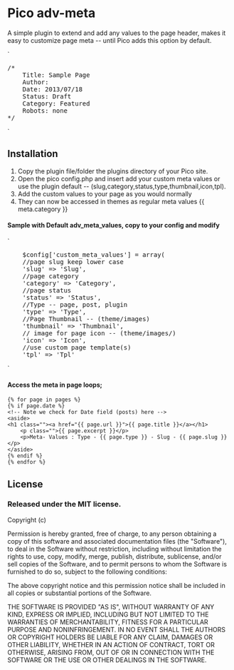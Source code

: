 Pico adv-meta
========

A simple plugin to extend and add any values to the page header, makes it easy to customize page meta -- until Pico adds this option by default.

`
<pre>
/*
    Title: Sample Page
    Author:
    Date: 2013/07/18
    Status: Draft
    Category: Featured
    Robots: none
*/
</pre>
`

Installation
-------------

1. Copy the plugin file/folder the plugins directory of your Pico site.
2. Open the pico config.php and insert add your custom meta values or use the plugin default -- (slug,category,status,type,thumbnail,icon,tpl).
3. Add the custom values to your page as you would normally
4. They can now be accessed in themes as regular meta values {{ meta.category }}

#### Sample with Default adv_meta_values, copy to your config and modify
`
<pre>
    $config['custom_meta_values'] = array(
    //page slug keep lower case
    'slug' => 'Slug',
    //page category
    'category' => 'Category',
    //page status
    'status' => 'Status',
    //Type -- page, post, plugin
    'type' => 'Type',
    //Page Thumbnail -- (theme/images)
    'thumbnail' => 'Thumbnail',
    // image for page icon -- (theme/images/)
    'icon' => 'Icon',
    //use custom page template(s)
    'tpl' => 'Tpl'
</pre>
`

#### Access the meta in page loops;

````
{% for page in pages %}
{% if page.date %}
<!-- Note we check for Date field (posts) here -->
<aside>
<h1 class=""><a href="{{ page.url }}">{{ page.title }}</a></h1>
    <p class="">{{ page.excerpt }}</p>
    <p>Meta- Values : Type - {{ page.type }} - Slug - {{ page.slug }}</p>
</aside>
{% endif %}
{% endfor %}
````

License
-------

### Released under the MIT license.

Copyright (c) <year> <copyright holders>

Permission is hereby granted, free of charge, to any person obtaining a copy
of this software and associated documentation files (the "Software"), to deal
in the Software without restriction, including without limitation the rights
to use, copy, modify, merge, publish, distribute, sublicense, and/or sell
copies of the Software, and to permit persons to whom the Software is
furnished to do so, subject to the following conditions:

The above copyright notice and this permission notice shall be included in
all copies or substantial portions of the Software.

THE SOFTWARE IS PROVIDED "AS IS", WITHOUT WARRANTY OF ANY KIND, EXPRESS OR
IMPLIED, INCLUDING BUT NOT LIMITED TO THE WARRANTIES OF MERCHANTABILITY,
FITNESS FOR A PARTICULAR PURPOSE AND NONINFRINGEMENT. IN NO EVENT SHALL THE
AUTHORS OR COPYRIGHT HOLDERS BE LIABLE FOR ANY CLAIM, DAMAGES OR OTHER
LIABILITY, WHETHER IN AN ACTION OF CONTRACT, TORT OR OTHERWISE, ARISING FROM,
OUT OF OR IN CONNECTION WITH THE SOFTWARE OR THE USE OR OTHER DEALINGS IN
THE SOFTWARE.